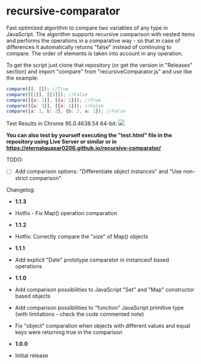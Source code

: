 # recursive-comparator
Fast optimized algorithm to compare two variables of any type in JavaScript. The algorithm supports recursive 
comparison with nested items and performs the operations in a comparative way - so that in case of differences 
it automatically returns "false" instead of continuing to compare. The order of elements is taken into account 
in any operation.

To get the script just clone that repository (or get the version in "Releases" section) and import "compare" from "recursiveComparator.js" and use like the example:

```js
compare([], []); //True
compare([[1]], [[3]]); //False
compare([{a: 1}], [{a: 1}]); //True
compare([{a: 3}], [{a: 1}]); //False
compare({a: 1, b: 2}, {b: 2, a: 1}); //False
```

Test Results in Chrome 95.0.4638.54 64-bit:
<img src="https://i.imgur.com/WvxSS7t.png">

**You can also test by yourself executing the "test.html" file in the repository using Live Server or similar or in https://eternalquasar0206.github.io/recursive-comparator/**

TODO:

- [ ] Add comparison options: "Differentiate object instances" and "Use non-strict comparison"

Changelog:

- **1.1.3**
- Hotfix - Fix Map() operation comparation

- **1.1.2**
- Hotfix: Correctly compare the "size" of Map() objects

- **1.1.1**
- Add explicit "Date" prototype comparator in instanceof based operations

- **1.1.0**
- Add comparison possibilities to JavaScript "Set" and "Map" constructor based objects
- Add comparison possibilities to "function" JavaScript primitive type (with limitations - check the code commented note)
- Fix "object" comparation when objects with different values and equal keys were returning true in the comparison

- **1.0.0**
- Initial release

